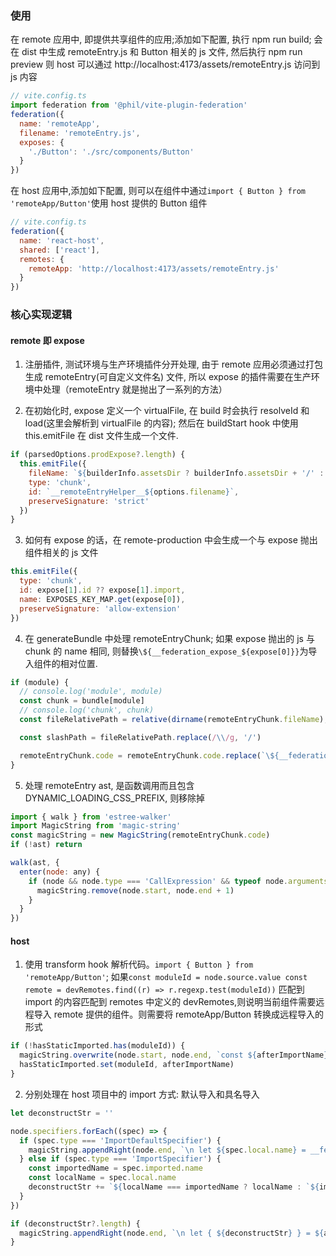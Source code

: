 ### 使用

在 remote 应用中, 即提供共享组件的应用;添加如下配置, 执行 npm run build; 会在 dist 中生成 remoteEntry.js 和 Button 相关的 js 文件, 然后执行 npm run preview 则 host 可以通过 http://localhost:4173/assets/remoteEntry.js 访问到 js 内容

```js
// vite.config.ts
import federation from '@phil/vite-plugin-federation'
federation({
  name: 'remoteApp',
  filename: 'remoteEntry.js',
  exposes: {
    './Button': './src/components/Button'
  }
})
```

在 host 应用中,添加如下配置, 则可以在组件中通过`import { Button } from 'remoteApp/Button'`使用 host 提供的 Button 组件

```js
// vite.config.ts
federation({
  name: 'react-host',
  shared: ['react'],
  remotes: {
    remoteApp: 'http://localhost:4173/assets/remoteEntry.js'
  }
})
```

### 核心实现逻辑

<!-- 0730 理解 -->

#### remote 即 expose

1. 注册插件, 测试环境与生产环境插件分开处理, 由于 remote 应用必须通过打包生成 remoteEntry(可自定义文件名) 文件, 所以 expose 的插件需要在生产环境中处理（remoteEntry 就是抛出了一系列的方法）

2. 在初始化时, expose 定义一个 virtualFile, 在 build 时会执行 resolveId 和 load(这里会解析到 virtualFile 的内容); 然后在 buildStart hook 中使用 this.emitFile 在 dist 文件生成一个文件.

```js
if (parsedOptions.prodExpose?.length) {
  this.emitFile({
    fileName: `${builderInfo.assetsDir ? builderInfo.assetsDir + '/' : ''}${options.filename}`,
    type: 'chunk',
    id: `__remoteEntryHelper__${options.filename}`,
    preserveSignature: 'strict'
  })
}
```

3. 如何有 expose 的话，在 remote-production 中会生成一个与 expose 抛出组件相关的 js 文件

```js
this.emitFile({
  type: 'chunk',
  id: expose[1].id ?? expose[1].import,
  name: EXPOSES_KEY_MAP.get(expose[0]),
  preserveSignature: 'allow-extension'
})
```

4. 在 generateBundle 中处理 remoteEntryChunk; 如果 expose 抛出的 js 与 chunk 的 name 相同, 则替换`\${__federation_expose_${expose[0]}}`为导入组件的相对位置.

```js
if (module) {
  // console.log('module', module)
  const chunk = bundle[module]
  // console.log('chunk', chunk)
  const fileRelativePath = relative(dirname(remoteEntryChunk.fileName), chunk.fileName)

  const slashPath = fileRelativePath.replace(/\\/g, '/')

  remoteEntryChunk.code = remoteEntryChunk.code.replace(`\${__federation_expose_${expose[0]}}`, `./${slashPath}`)
}
```

5. 处理 remoteEntry ast, 是函数调用而且包含 DYNAMIC_LOADING_CSS_PREFIX, 则移除掉

```js
import { walk } from 'estree-walker'
import MagicString from 'magic-string'
const magicString = new MagicString(remoteEntryChunk.code)
if (!ast) return

walk(ast, {
  enter(node: any) {
    if (node && node.type === 'CallExpression' && typeof node.arguments[0]?.value === 'string' && node.arguments[0]?.value.indexOf(`${DYNAMIC_LOADING_CSS_PREFIX}`) > -1) {
      magicString.remove(node.start, node.end + 1)
    }
  }
})
```

#### host

1.  使用 transform hook 解析代码。`import { Button } from 'remoteApp/Button'`; 如果`const moduleId = node.source.value
const remote = devRemotes.find((r) => r.regexp.test(moduleId))` 匹配到 import 的内容匹配到 remotes 中定义的 devRemotes,则说明当前组件需要远程导入 remote 提供的组件。则需要将 remoteApp/Button 转换成远程导入的形式

```js
if (!hasStaticImported.has(moduleId)) {
  magicString.overwrite(node.start, node.end, `const ${afterImportName} = await __federation_method_getRemote(${JSON.stringify(remote.id)} , ${JSON.stringify(modName)});`)
  hasStaticImported.set(moduleId, afterImportName)
}
```

2. 分别处理在 host 项目中的 import 方式: 默认导入和具名导入

```js
let deconstructStr = ''

node.specifiers.forEach((spec) => {
  if (spec.type === 'ImportDefaultSpecifier') {
    magicString.appendRight(node.end, `\n let ${spec.local.name} = __federation_method_unwrapDefault(${afterImportName}) `)
  } else if (spec.type === 'ImportSpecifier') {
    const importedName = spec.imported.name
    const localName = spec.local.name
    deconstructStr += `${localName === importedName ? localName : `${importedName}: ${localName}`}`
  }
})

if (deconstructStr?.length) {
  magicString.appendRight(node.end, `\n let { ${deconstructStr} } = ${afterImportName}`)
}
```
